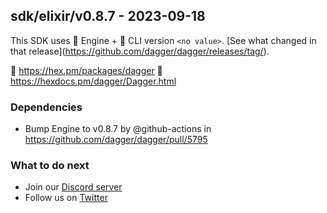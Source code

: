 ## sdk/elixir/v0.8.7 - 2023-09-18

This SDK uses 🚙 Engine + 🚗 CLI version `<no value>`. [See what changed in that release](https://github.com/dagger/dagger/releases/tag/<no value>).

🧪 https://hex.pm/packages/dagger
📖 https://hexdocs.pm/dagger/Dagger.html


### Dependencies
- Bump Engine to v0.8.7 by @github-actions in https://github.com/dagger/dagger/pull/5795

### What to do next
- Join our [Discord server](https://discord.gg/dagger-io)
- Follow us on [Twitter](https://twitter.com/dagger_io)

